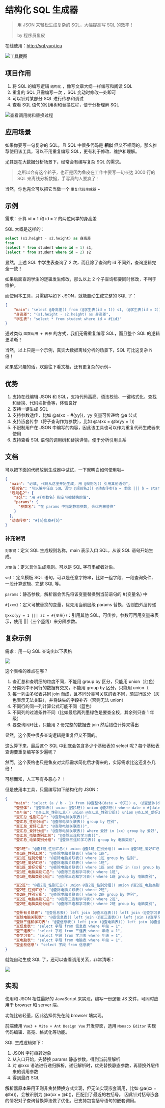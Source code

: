 # 结构化 SQL 生成器

> 用 JSON 来轻松生成复杂的 SQL，大幅提高写 SQL 的效率！
> 
> by 程序员鱼皮

在线使用：http://sql.yupi.icu

![工具截图](./doc/assets/main.png)

## 项目作用

1. 将 SQL 的编写逻辑 `结构化` ，像写文章大纲一样编写和阅读 SQL
2. 重复的 SQL 只需编写一次 ，SQL 变动时修改一处即可
3. 可以针对某部分 SQL 进行传参和调试
4. 查看 SQL 语句的引用树和替换过程，便于分析理解 SQL

![查看调用树和替换过程](./doc/assets/invokeTree.png)

## 应用场景

如果你要写一句复杂的 SQL，且 SQL 中很多代码是 **相似** 但又不相同的。那么推荐使用该工具，可以不用重复编写 SQL，更有利于修改、维护和理解。

尤其是在大数据分析场景下，经常会有编写复杂 SQL 的需求。 

> 之所以会有这个轮子，也正是因为鱼皮在工作中要写一句长达 3000 行的 SQL 来离线分析数据，手写真的人要疯了！

当然，你也完全可以把它当做一个 `重复代码生成器` ~

## 示例

需求：计算 id = 1 和 id = 2 的两位同学的身高差

SQL 大概是这样的：

```sql
select (s1.height - s2.height) as 身高差
from 
(select * from student where id = 1) s1,
(select * from student where id = 2) s2
```

显然，上述 SQL 中学生表查询了 2 次，而且除了查询的 id 不同外，查询逻辑完全一致！

如果后面查询学生的逻辑发生修改，那么以上 2 个子查询都要同时修改，不利于维护。

而使用本工具，只需编写如下 JSON，就能自动生成完整的 SQL 了：

```json
{
    "main": "select @身高差() from (@学生表(id = 1)) s1, (@学生表(id = 2)) s2",
    "身高差": "(s1.height - s2.height) as 身高差",
    "学生表": "select * from student where id = #{id}"
}
```

通过类似 `函数调用 + 传参` 的方式，我们无需重复编写 SQL，而且整个 SQL 的逻辑更清晰！

当然，以上只是一个示例，真实大数据离线分析的场景下，SQL 可比这复杂 N 倍！

如果感兴趣的话，欢迎往下看文档，还有更复杂的示例~

## 优势

1. 支持在线编辑 JSON 和 SQL，支持代码高亮、语法校验、一键格式化、查找和替换、代码块折叠等，体验良好
2. 支持一键生成 SQL
3. 支持参数透传，比如 @a(xx = #{yy})，yy 变量可传递给 @a 公式
4. 支持嵌套传参（将子查询作为参数），比如 @a(xx = @b(yy = 1))
5. 不限制用户在 JSON 中编写的内容，因此该工具也可以作为重复代码生成器来使用
6. 支持查看 SQL 语句的调用树和替换详情，便于分析引用关系

## 文档

可以把下面的代码放到生成器中试试，一下就明白如何使用啦~

```json
{
  "main": "必填, 代码从这里开始生成, 用 @规则名() 引用其他语句",
  "规则名": "可以编写任意 SQL 语句 @规则名2() @动态传参(a = 求给 ||| b = star)",
  "规则名2": {
    "sql": "用 #{参数名} 指定可被替换的值",
    "params": {
      "参数名": "在 params 中指定静态参数, 会优先被替换"
    }
  },
  "动态传参": "#{a}鱼皮#{b}"
}
```

### 补充说明

`对象键`：定义 SQL 生成规则名称，main 表示入口 SQL，从该 SQL 语句开始生成。

`对象值`：定义具体生成规则。可以是 SQL 字符串或者对象。

`sql`：定义模板 SQL 语句，可以是任意字符串，比如一组字段、一段查询条件、一段计算逻辑、完整 SQL 等。

`params`：静态参数，解析器会优先将该变量替换到当前语句的 #{变量名} 中

`#{xxx}`：定义可被替换的变量，优先用当前层级 params 替换，否则由外层传递

`@xxx(yy = 1 ||| zz = #{变量})`：引用其他 SQL，可传参，参数可再用变量来表示，使用 |||（三个竖线）来分隔参数。

## 复杂示例

需求：用一句 SQL 查询出以下表格

![](./doc/assets/complex-example.png)

这个表格的难点在哪？

1. 查汇总和查明细的粒度不同，不能用 group by 区分，只能用 union（红色）
2. 分类列中不同行的数据有交叉，不能用 group by 区分，只能用 union（
3. 每一列由多张表共同 join 而成，且不同分类可关联的表不同，须进行区分（灰色表示无法关联），并将缺失的字段补齐（否则无法 union）
4. 不同行的同一列计算公式可能不同（蓝色）
5. 不同列的过滤条件不同（比如最后两列墨绿色是要查全校，其余列只查 1 年级）
6. 要查询同环比，只能用 2 份完整的数据去 join 然后错位计算来得出

显然，这个表中很多查询逻辑是重复但又不同的。

这么算下来，最后这个 SQL 中到底会包含多少个基础表的 select 呢？每个基础表查询要重复编写多少遍呢？

然而，这个表格也只是鱼皮对实际需求简化后才得来的，实际需求比这还复杂几倍！

可想而知，人工写有多恶心？！

但是使用本工具，只需编写如下结构化的 JSON：

```json
{
	"main": "select (a / b - 1) from (@查整体(date = 今天)) a, (@查整体(date = 昨天)) b",
	"查整体": "@查年级() union @查1班() union @查2班() where date = #{date}",
	"查年级": "@查汇总_性别汇总() union @查汇总_性别分组() union @查汇总_爱好汇总() union @查汇总_爱好分组() union @查汇总_电脑类别汇总() union @查汇总_电脑类别分组()",
	"查汇总_性别汇总": "@查除电脑关联表()",
	"查汇总_性别分组": "@查除电脑关联表() group by 性别",
	"查汇总_爱好汇总": "@查除电脑关联表()",
	"查汇总_爱好分组": "@查除电脑关联表() where 爱好 in (xx) group by 爱好",
	"查汇总_电脑类别汇总": "@查除三连和学习表()",
	"查汇总_电脑类别分组": "@查除三连和学习表() group by 电脑类别",

	"查1班": "@查1班_性别汇总() union @查1班_性别分组() union @查1班_爱好汇总() union @查1班_爱好分组() union @查1班_电脑类别汇总() union @查汇总_电脑类别分组()",
	"查1班_性别汇总": "@查除电脑关联表() where 1班",
	"查1班_性别分组": "@查除电脑关联表() where 1班 group by 性别",
	"查1班_爱好汇总": "@查除电脑关联表() where 1班",
	"查1班_爱好分组": "@查除电脑关联表() where 1班 and 爱好 in (xx) group by 爱好",
	"查1班_电脑类别汇总": "@查除三连和学习表() where 1班",
	"查1班_电脑类别分组": "@查除三连和学习表() where 1班 group by 电脑类别",

	"查2班": "@查2班_性别汇总() union @查2班_性别分组() union @查2班_电脑类别汇总() union @查2班_电脑类别分组()",
	"查2班_性别汇总": "@查除电脑关联表() where 2班",
	"查2班_性别分组": "@查除电脑关联表() where 2班 group by 性别",
	"查2班_电脑类别汇总": "@查除三连和学习表() where 2班",
	"查2班_电脑类别分组": "@查除三连和学习表() where 2班 group by 电脑类别",

	"查所有关联表": "@查信息表() left join (@查三连表()) left join (@查学习表()) left join (@查电脑表()) left join (@查全校信息())",
	"查除电脑关联表": "@查信息表() left join (@查三连表()) left join (@查学习表()) left join (@查全校信息())",
	"查除三连和学习表": "@查信息表() left join (@查电脑表()) left join (@查全校信息())",
	"查信息表": "select 字段 from 信息表 where 年级 = 1",
	"查三连表": "select 字段 from 三连表 where 年级 = 1",
	"查学习表": "select 字段 from 学习表 where 年级 = 1",
	"查电脑表": "select 字段 from 电脑表 where 年级 = 1",
	"查全校信息": "select 字段 from 信息表"
}
```

就能自动生成 SQL 了，还可以查看调用关系，非常清晰：

![](./doc/assets/complex-example-result.png)


## 实现

使用和 JSON 相性最好的 JavaScript 来实现，编写一份逻辑 JS 文件，可同时应用于 browser 和 server 端。

功能比较轻量，因此选择优先在纯 browser 端实现。

前端使用 `Vue3 + Vite + Ant Design Vue` 开发界面，选用 `Monaco Editor` 实现代码编辑、高亮、格式化等功能。

SQL 生成逻辑如下：

1. JSON 字符串转对象
2. 从入口开始，先替换 params 静态参数，得到当前层解析
3. 对 @xxx 语法进行递归解析，递归解析时，优先替换静态参数，再替换外层传来的调用参数
4. 得到最终 SQL

解析器原本采用正则非贪婪替换方式实现，但无法实现嵌套调用，比如 @a(xx = @b())，会被识别为 @a(xx = @b()，匹配到了最近的右括号。 
因此针对括号嵌套的情况对子查询替换算法做了优化，已支持包含括号语句的嵌套调用。

